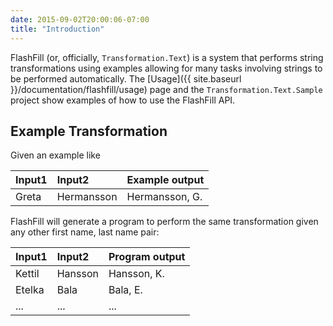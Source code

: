 ```yaml
---
date: 2015-09-02T20:00:06-07:00
title: "Introduction"
---
```


FlashFill (or, officially, `Transformation.Text`) is a system that performs string transformations using examples
allowing for many tasks involving strings to be performed automatically.
The [Usage]({{ site.baseurl }}/documentation/flashfill/usage) page and the
`Transformation.Text.Sample` project show examples of how to use the FlashFill API.


Example Transformation
----------------------

Given an example like

|Input1 | Input2     | Example output |
|:------|:-----------|:---------------|
| Greta | Hermansson | Hermansson, G. |

FlashFill will generate a program to perform the same transformation given any
other first name, last name pair:

|Input1  | Input2   | Program output |
|:-------|:---------|:---------------|
| Kettil | Hansson  | Hansson, K.    |
| Etelka | Bala     | Bala, E.       |
| ...    | ...      | ...            |

